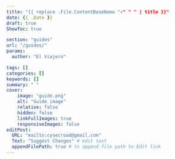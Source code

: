 ```yaml
---
title: "{{ replace .File.ContentBaseName "-" " " | title }}"
date: {{ .Date }}
draft: true
ShowToc: true

section: "guides"
url: "/guides/"
params:
  author: "El Viajero"

tags: []
categories: []
keywords: []
summary: " "
cover:
    image: "guide.png"
    alt: "Guide image"
    relative: false
    hidden: false
    linkFullImages: true
    responsiveImages: false
editPost:
  URL: "mailto:cysecroad@gmail.com"
  Text: "Suggest Changes" # edit text
  appendFilePath: true # to append file path to Edit link
---
```


# 
